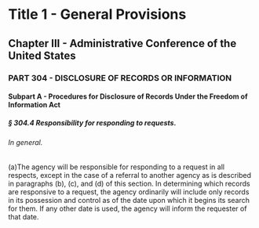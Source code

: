 
# Title 1 - General Provisions
## Chapter III - Administrative Conference of the United States
### PART 304 - DISCLOSURE OF RECORDS OR INFORMATION
#### Subpart A - Procedures for Disclosure of Records Under the Freedom of Information Act
##### § 304.4 Responsibility for responding to requests.
###### In general.

(a)The agency will be responsible for responding to a request in all respects, except in the case of a referral to another agency as is described in paragraphs (b), (c), and (d) of this section. In determining which records are responsive to a request, the agency ordinarily will include only records in its possession and control as of the date upon which it begins its search for them. If any other date is used, the agency will inform the requester of that date.
